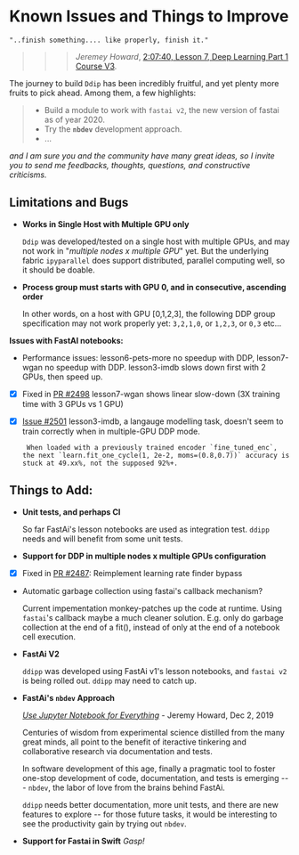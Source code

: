 
# Known Issues and Things to Improve

    "..finish something.... like properly, finish it."
> > > *Jeremey Howard*, [2:07:40, Lesson 7, Deep Learning Part 1 Course V3](https://www.youtube.com/watch?v=9spwoDYwW_I&feature=youtu.be&t=7660).

The journey to build `Ddip` has been incredibly fruitful, and yet plenty more fruits to pick ahead.  Among them, a few highlights:

> * Build a module to work with `fastai v2`, the new version of fastai as of year 2020.
> * Try the **`nbdev`** development approach.
> * ... 

*and I am sure you and the community have many great ideas, so I invite you to send me feedbacks, thoughts, questions, and constructive criticisms.*


## Limitations and Bugs

* **Works in Single Host with Multiple GPU only**

    `Ddip` was developed/tested on a single host with multiple GPUs, and may not work in "*multiple nodes x multiple GPU*" yet.  But the underlying fabric `ipyparallel` does support distributed, parallel computing well, so it should be doable.

* **Process group must starts with GPU 0, and in consecutive, ascending order**

    In other words, on a host with GPU [0,1,2,3], the following DDP group specification may not work properly yet: 
    `3,2,1,0`, or `1,2,3`, or `0,3` etc...

**Issues with FastAI notebooks:**

* Performance issues: lesson6-pets-more no speedup with DDP, lesson7-wgan no speedup with DDP.  lesson3-imdb slows down first with 2 GPUs, then speed up.

 - [X] Fixed in [PR #2498](https://github.com/fastai/fastai/pull/2498) lesson7-wgan shows linear slow-down (3X training time with 3 GPUs vs 1 GPU)

 - [X] [Issue #2501](https://github.com/fastai/fastai/issues/2501) lesson3-imdb, a langauge modelling task, doesn't seem to train correctly when in multiple-GPU DDP mode.

        When loaded with a previously trained encoder `fine_tuned_enc`, the next `learn.fit_one_cycle(1, 2e-2, moms=(0.8,0.7))` accuracy is stuck at 49.xx%, not the supposed 92%+.

## Things to Add:
* **Unit tests, and perhaps CI**

    So far FastAi's lesson notebooks are used as integration test.  `ddipp` needs and will benefit from some unit tests.
* **Support for DDP in multiple nodes x multiple GPUs configuration**

- [X] Fixed in [PR #2487](https://github.com/fastai/fastai/pull/2487): Reimplement learning rate finder bypass
* Automatic garbage collection using fastai's callback mechanism?
    
    Current impementation monkey-patches up the code at runtime.  Using `fastai`'s callback maybe a much cleaner solution.  E.g. only do garbage collection at the end of a fit(), instead of only at the end of a notebook cell execution.

* **FastAi V2**
    
    `ddipp` was developed using FastAi v1's lesson notebooks, and `fastai v2` is being rolled out. `ddipp` may need to catch up.

* **FastAi's `nbdev` Approach**
    
    *[Use Jupyter Notebook for Everything](https://www.fast.ai/2019/12/02/nbdev/)* - Jeremy Howard, Dec 2, 2019

    Centuries of wisdom from experimental science distilled from the many great minds, all point to the benefit of iteractive tinkering and collaborative research via documentation and tests. 
    
    In software development of this age, finally a pragmatic tool to foster one-stop development of code, documentation, and tests is emerging --- `nbdev`, the labor of love from the brains behind FastAi.

    `ddipp` needs better documentation, more unit tests, and there are new features to explore -- for those future tasks, it would be interesting to see the productivity gain by trying out `nbdev`.


* **Support for Fastai in Swift**  *Gasp!*





